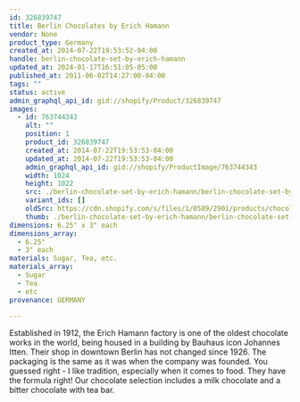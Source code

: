 ```yaml
---
id: 326839747
title: Berlin Chocolates by Erich Hamann
vendor: None
product_type: Germany
created_at: 2014-07-22T19:53:52-04:00
handle: berlin-chocolate-set-by-erich-hamann
updated_at: 2024-01-17T16:51:05-05:00
published_at: 2011-06-02T14:27:00-04:00
tags: ""
status: active
admin_graphql_api_id: gid://shopify/Product/326839747
images:
  - id: 763744343
    alt: ""
    position: 1
    product_id: 326839747
    created_at: 2014-07-22T19:53:53-04:00
    updated_at: 2014-07-22T19:53:53-04:00
    admin_graphql_api_id: gid://shopify/ProductImage/763744343
    width: 1024
    height: 1022
    src: ./berlin-chocolate-set-by-erich-hamann/berlin-chocolate-set-by-erich-hamann__0.jpg
    variant_ids: []
    oldSrc: https://cdn.shopify.com/s/files/1/0589/2901/products/chocolatebars.jpeg?v=1406073233
    thumb: ./berlin-chocolate-set-by-erich-hamann/berlin-chocolate-set-by-erich-hamann__0-thumb.jpg
dimensions: 6.25" x 3" each
dimensions_array:
  - 6.25"
  - 3" each
materials: Sugar, Tea, etc.
materials_array:
  - Sugar
  - Tea
  - etc
provenance: GERMANY

---
```


Established in 1912, the Erich Hamann factory is one of the oldest chocolate works in the world, being housed in a building by Bauhaus icon Johannes Itten. Their shop in downtown Berlin has not changed since 1926. The packaging is the same as it was when the company was founded. You guessed right \- I like tradition, especially when it comes to food. They have the formula right! Our chocolate selection includes a milk chocolate and a bitter chocolate with tea bar.